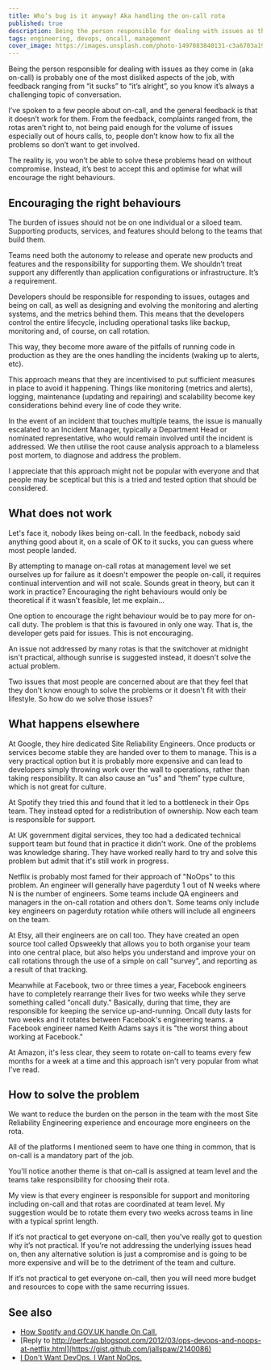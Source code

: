```yaml
---
title: Who’s bug is it anyway? Aka handling the on-call rota
published: true
description: Being the person responsible for dealing with issues as they come in (aka on-call) is probably one of the most disliked aspects of the job, with feedback ranging from “it sucks” to “it’s alright”, so you know it’s always a challenging topic of conversation. 
tags: engineering, devops, oncall, management
cover_image: https://images.unsplash.com/photo-1497083840131-c3a6703a198b?ixlib=rb-1.2.1&ixid=eyJhcHBfaWQiOjEyMDd9&auto=format&fit=crop&w=1489&q=80
---
```


Being the person responsible for dealing with issues as they come in (aka on-call) is probably one of the most disliked aspects of the job, with feedback ranging from “it sucks” to “it’s alright”, so you know it’s always a challenging topic of conversation.

I’ve spoken to a few people about on-call, and the general feedback is that it doesn’t work for them. From the feedback, complaints ranged from, the rotas aren’t right to, not being paid enough for the volume of issues especially out of hours calls, to, people don’t know how to fix all the problems so don’t want to get involved.

The reality is, you won’t be able to solve these problems head on without compromise. Instead, it’s best to accept this and optimise for what will encourage the right behaviours.

## Encouraging the right behaviours

The burden of issues should not be on one individual or a siloed team. Supporting products, services, and features should belong to the teams that build them.  

Teams need both the autonomy to release and operate new products and features and the responsibility for supporting them. We shouldn’t treat support any differently than application configurations or infrastructure. It’s a requirement. 
  
Developers should be responsible for responding to issues, outages and being on call, as well as designing and evolving the monitoring and alerting systems, and the metrics behind them. This means that the developers control the entire lifecycle, including operational tasks like backup, monitoring and, of course, on call rotation. 
  
This way, they become more aware of the pitfalls of running code in production as they are the ones handling the incidents (waking up to alerts, etc). 

This approach means that they are incentivised to put sufficient measures in place to avoid it happening. Things like monitoring (metrics and alerts), logging, maintenance (updating and repairing) and scalability become key considerations behind every line of code they write. 

In the event of an incident that touches multiple teams, the issue is manually escalated to an Incident Manager, typically a Department Head or nominated representative, who would remain involved until the incident is addressed. We then utilise the root cause analysis approach to a blameless post mortem, to diagnose and address the problem. 
  
I appreciate that this approach might not be popular with everyone and that people may be sceptical but this is a tried and tested option that should be considered. 

## What does not work
Let's face it, nobody likes being on-call. In the feedback, nobody said anything good about it, on a scale of OK to it sucks, you can guess where most people landed.

By attempting to manage on-call rotas at management level we set ourselves up for failure as it doesn't empower the people on-call, it requires continual intervention and will not scale. Sounds great in theory, but can it work in practice? Encouraging the right behaviours would only be theoretical if it wasn't feasible, let me explain... 

One option to encourage the right behaviour would be to pay more for on-call duty. The problem is that this is favoured in only one way. That is, the developer gets paid for issues. This is not encouraging.

An issue not addressed by many rotas is that the switchover at midnight isn't practical, although sunrise is suggested instead, it doesn't solve the actual problem.

Two issues that most people are concerned about are that they feel that they don't know enough to solve the problems or it doesn't fit with their lifestyle. So how do we solve those issues?

## What happens elsewhere
At Google, they hire dedicated Site Reliability Engineers. Once products or services become stable they are handed over to them to manage. This is a very practical option but it is probably more expensive and can lead to developers simply throwing work over the wall to operations, rather than taking responsibility. It can also cause an “us” and “them” type culture, which is not great for culture.

At Spotify they tried this and found that it led to a bottleneck in their Ops team. They instead opted for a redistribution of ownership. Now each team is responsible for support. 

At UK government digital services, they too had a dedicated technical support team but found that in practice it didn't work. One of the problems was knowledge sharing. They have worked really hard to try and solve this problem but admit that it's still work in progress.

Netflix is probably most famed for their approach of "NoOps" to this problem. An engineer will generally have pagerduty 1 out of N weeks where N is the number of engineers. Some teams include QA engineers and managers in the on-call rotation and others don't. Some teams only include key engineers on pagerduty rotation while others will include all engineers on the team.  

At Etsy, all their engineers are on call too. They have created an open source tool called Opsweekly that allows you to both organise your team into one central place, but also helps you understand and improve your on call rotations through the use of a simple on call "survey", and reporting as a result of that tracking. 

Meanwhile at Facebook, two or three times a year, Facebook engineers have to completely rearrange their lives for two weeks while they serve something called "oncall duty." Basically, during that time, they are responsible for keeping the service up-and-running. Oncall duty lasts for two weeks and it rotates between Facebook's engineering teams. a Facebook engineer named Keith Adams says it is "the worst thing about working at Facebook." 

At Amazon, it's less clear, they seem to rotate on-call to teams every few months for a week at a time and this approach isn't very popular from what I've read.

## How to solve the problem

We want to reduce the burden on the person in the team with the most Site Reliability Engineering experience and encourage more engineers on the rota. 

All of the platforms I mentioned seem to have one thing in common, that is on-call is a mandatory part of the job. 

You'll notice another theme is that on-call is assigned at team level and the teams take responsibility for choosing their rota. 

My view is that every engineer is responsible for support and monitoring including on-call and that rotas are coordinated at team level. My suggestion would be to rotate them every two weeks across teams in line with a typical sprint length.

If it’s not practical to get everyone on-call, then you've really got to question why it’s not practical. If you’re not addressing the underlying issues head on, then any alternative solution is just a compromise and is going to be more expensive and will be to the detriment of the team and culture.

If it’s not practical to get everyone on-call, then you will need more budget and resources to cope with the same recurring issues.

## See also
- [How Spotify and GOV.UK handle On Call.](https://blog.serverdensity.com/spotify-gov-uk-handle-on-call/)
- [Reply to http://perfcap.blogspot.com/2012/03/ops-devops-and-noops-at-netflix.html](https://gist.github.com/jallspaw/2140086)
- [I Don't Want DevOps. I Want NoOps.](https://go.forrester.com/blogs/11-02-07-i_dont_want_devops_i_want_noops/)
